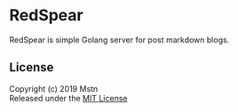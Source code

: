 # RedSpear

RedSpear is simple Golang server for post markdown blogs.

## License
Copyright (c) 2019 Mstn  
Released under the [MIT License](https://opensource.org/licenses/mit-license.php)
